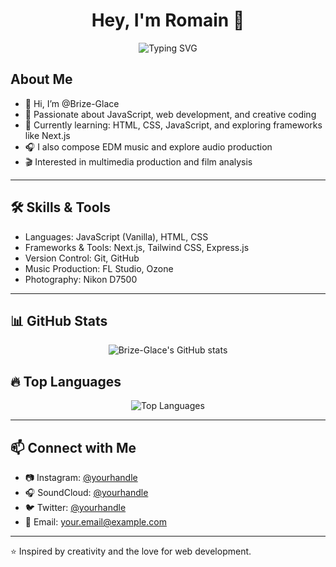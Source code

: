 <h1 align="center">Hey, I'm Romain 👋</h1>

<p align="center">
  <img src="https://readme-typing-svg.herokuapp.com?font=Fira+Code&weight=500&size=22&pause=1000&color=F70000&center=true&vCenter=true&width=435&lines=Web+Developer+%7C+JavaScript+%7C+HTML+%7C+CSS" alt="Typing SVG" />
</p>

## About Me

- 👋 Hi, I’m @Brize-Glace
- 👀 Passionate about JavaScript, web development, and creative coding
- 🌱 Currently learning: HTML, CSS, JavaScript, and exploring frameworks like Next.js
- 🎧 I also compose EDM music and explore audio production
- 🎬 Interested in multimedia production and film analysis

---

## 🛠️ Skills & Tools

- Languages: JavaScript (Vanilla), HTML, CSS
- Frameworks & Tools: Next.js, Tailwind CSS, Express.js
- Version Control: Git, GitHub
- Music Production: FL Studio, Ozone
- Photography: Nikon D7500

---

## 📊 GitHub Stats

<p align="center">
  <img src="https://github-readme-stats.vercel.app/api?username=Brize-Glace&show_icons=true&theme=radical" alt="Brize-Glace's GitHub stats">
</p>

## 🔥 Top Languages

<p align="center">
  <img src="https://github-readme-stats.vercel.app/api/top-langs/?username=Brize-Glace&layout=compact&theme=radical" alt="Top Languages">
</p>

---

## 📫 Connect with Me

- 📷 Instagram: [@yourhandle](https://instagram.com/yourhandle)
- 🎧 SoundCloud: [@yourhandle](https://soundcloud.com/yourhandle)
- 🐦 Twitter: [@yourhandle](https://twitter.com/yourhandle)
- 📧 Email: your.email@example.com

---

⭐️ Inspired by creativity and the love for web development.

